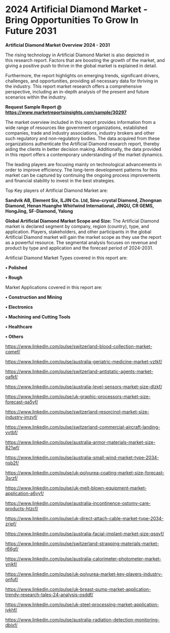 # 2024 Artificial Diamond Market -Bring Opportunities To Grow In Future 2031

<Strong> Artificial Diamond Market Overview 2024 - 2031</strong>

The rising technology in Artificial Diamond Market is also depicted in this research report. Factors that are boosting the growth of the market, and giving a positive push to thrive in the global market is explained in detail.

Furthermore, the report highlights on emerging trends, significant drivers, challenges, and opportunities, providing all necessary data for thriving in the industry. This report market research offers a comprehensive perspective, including an in-depth analysis of the present and future scenarios within the industry.

<strong>Request Sample Report @ <a href=https://www.marketreportsinsights.com/sample/30297>https://www.marketreportsinsights.com/sample/30297</a></strong>

The market overview included in this report provides information from a wide range of resources like government organizations, established companies, trade and industry associations, industry brokers and other such regulatory and non-regulatory bodies. The data acquired from these organizations authenticate the Artificial Diamond research report, thereby aiding the clients in better decision making. Additionally, the data provided in this report offers a contemporary understanding of the market dynamics.

The leading players are focusing mainly on technological advancements in order to improve efficiency. The long-term development patterns for this market can be captured by continuing the ongoing process improvements and financial stability to invest in the best strategies.

Top Key players of Artificial Diamond Market are:

<strong>Sandvik AB, Element Six, ILJIN Co. Ltd, Sino-crystal Diamond, Zhongnan Diamond, Henan Huanghe Whirlwind International, JINQU, CR GEMS, HongJing, SF-Diamond, Yalong</strong>

<strong><b>Global Artificial Diamond Market Scope and Size:</b></strong>
The Artificial Diamond market is declared segment by company, region (country), type, and application. Players, stakeholders, and other participants in the global Artificial Diamond market will gain the market scope as they use the report as a powerful resource. The segmental analysis focuses on revenue and product by type and application and the forecast period of 2024-2031.

Artificial Diamond Market Types covered in this report are:

<strong>• Polished

• Rough</strong>

Market Applications covered in this report are:

<strong>• Construction and Mining

• Electronics

• Machining and Cutting Tools

• Healthcare

• Others</strong> 

<a href=https://www.linkedin.com/pulse/switzerland-blood-collection-market-cqmef/>https://www.linkedin.com/pulse/switzerland-blood-collection-market-cqmef/</a>

<a href=https://www.linkedin.com/pulse/australia-geriatric-medicine-market-vztkf/>https://www.linkedin.com/pulse/australia-geriatric-medicine-market-vztkf/</a>

<a href=https://www.linkedin.com/pulse/switzerland-antistatic-agents-market-oafkf/>https://www.linkedin.com/pulse/switzerland-antistatic-agents-market-oafkf/</a>

<a href=https://www.linkedin.com/pulse/australia-level-sensors-market-size-dlzkf/>https://www.linkedin.com/pulse/australia-level-sensors-market-size-dlzkf/</a>

<a href=https://www.linkedin.com/pulse/uk-graphic-processors-market-size-forecast-qa5yf/>https://www.linkedin.com/pulse/uk-graphic-processors-market-size-forecast-qa5yf/</a>

<a href=https://www.linkedin.com/pulse/switzerland-resorcinol-market-size-industry-jmzyf/>https://www.linkedin.com/pulse/switzerland-resorcinol-market-size-industry-jmzyf/</a>

<a href=https://www.linkedin.com/pulse/switzerland-commercial-aircraft-landing-vvtbf/>https://www.linkedin.com/pulse/switzerland-commercial-aircraft-landing-vvtbf/</a>

<a href=https://www.linkedin.com/pulse/australia-armor-materials-market-size-821wf/>https://www.linkedin.com/pulse/australia-armor-materials-market-size-821wf/</a>

<a href=https://www.linkedin.com/pulse/australia-small-wind-market-type-2034-nsb2f/>https://www.linkedin.com/pulse/australia-small-wind-market-type-2034-nsb2f/</a>

<a href=https://www.linkedin.com/pulse/uk-polyurea-coating-market-size-forecast-3srzf/>https://www.linkedin.com/pulse/uk-polyurea-coating-market-size-forecast-3srzf/</a>

<a href=https://www.linkedin.com/pulse/uk-melt-blown-equipment-market-application-a6vyf/>https://www.linkedin.com/pulse/uk-melt-blown-equipment-market-application-a6vyf/</a>

<a href=https://www.linkedin.com/pulse/australia-incontinence-ostomy-care-products-htzcf/>https://www.linkedin.com/pulse/australia-incontinence-ostomy-care-products-htzcf/</a>

<a href=https://www.linkedin.com/pulse/uk-direct-attach-cable-market-type-2034-zripf/>https://www.linkedin.com/pulse/uk-direct-attach-cable-market-type-2034-zripf/</a>

<a href=https://www.linkedin.com/pulse/australia-facial-implant-market-size-qsqyf/>https://www.linkedin.com/pulse/australia-facial-implant-market-size-qsqyf/</a>

<a href=https://www.linkedin.com/pulse/switzerland-strapping-materials-market-r66gf/>https://www.linkedin.com/pulse/switzerland-strapping-materials-market-r66gf/</a>

<a href=https://www.linkedin.com/pulse/australia-calorimeter-photometer-market-ynjkf/>https://www.linkedin.com/pulse/australia-calorimeter-photometer-market-ynjkf/</a>

<a href=https://www.linkedin.com/pulse/uk-polyurea-market-key-players-industry-onfuf/>https://www.linkedin.com/pulse/uk-polyurea-market-key-players-industry-onfuf/</a>

<a href=https://www.linkedin.com/pulse/uk-breast-pump-market-application-trendy-research-tales-24-analysis-osddf/>https://www.linkedin.com/pulse/uk-breast-pump-market-application-trendy-research-tales-24-analysis-osddf/</a>

<a href=https://www.linkedin.com/pulse/uk-steel-processing-market-application-jvkhf/>https://www.linkedin.com/pulse/uk-steel-processing-market-application-jvkhf/</a>

<a href=https://www.linkedin.com/pulse/australia-radiation-detection-monitoring-dblxf/>https://www.linkedin.com/pulse/australia-radiation-detection-monitoring-dblxf/</a>

